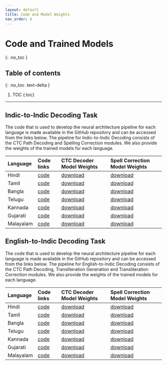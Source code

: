 ```yaml
---
layout: default
title: Code and Model Weights
nav_order: 4
---
```


# Code and Trained Models
{: .no_toc }

## Table of contents
{: .no_toc .text-delta }

1. TOC
{:toc}

---
## Indic-to-Indic Decoding Task

The code that is used to develop the neural architecture pipeline for each language is made available in the GitHub repository and can be accessed from the links below. The pipeline for Indic-to-Indic Decoding consists of the CTC Path Decoding and Spelling Correction modules. We also provide the weights of the trained models for each language.

| Language | Code links| CTC Decoder Model Weights | Spell Correction Model Weights|
| :------- | :-------- | :-------- | :-------- |
| Hindi | [code](https://github.com/emilbiju/indic-swipe/blob/master/Indic-Indic%20Decoding/Indic_to_Indic_hindi.py) | [download](https://github.com/emilbiju/indic-swipe/blob/master/trained-models/Hindi_CTC.h5) | [download](https://github.com/emilbiju/indic-swipe/blob/master/trained-models/Hindi_ELMo_Correction.h5) |
| Tamil | [code](https://github.com/emilbiju/indic-swipe/blob/master/Indic-Indic%20Decoding/Indic_to_Indic_tamil.py) | [download](https://github.com/emilbiju/indic-swipe/blob/master/trained-models/Tamil_CTC.h5) | [download](https://github.com/emilbiju/indic-swipe/blob/master/trained-models/Tamil_ELMo_Correction.h5) |
| Bangla | [code](https://github.com/emilbiju/indic-swipe/blob/master/Indic-Indic%20Decoding/Indic_to_Indic_bangla.py) | [download](https://github.com/emilbiju/indic-swipe/blob/master/trained-models/Bangla_CTC.h5) | [download](https://github.com/emilbiju/indic-swipe/blob/master/trained-models/Bangla_ELMo_Correction.h5) |
| Telugu | [code](https://github.com/emilbiju/indic-swipe/blob/master/Indic-Indic%20Decoding/Indic_to_Indic_telugu.py) | [download](https://github.com/emilbiju/indic-swipe/blob/master/trained-models/Telugu_CTC.h5) | [download](https://github.com/emilbiju/indic-swipe/blob/master/trained-models/Telugu_ELMo_Correction.h5) |
| Kannada | [code](https://github.com/emilbiju/indic-swipe/blob/master/Indic-Indic%20Decoding/Indic_to_Indic_kannada.py) | [download](https://github.com/emilbiju/indic-swipe/blob/master/trained-models/Kannada_CTC.h5) | [download](https://github.com/emilbiju/indic-swipe/blob/master/trained-models/Kannada_ELMo_Correction.h5) |
| Gujarati | [code](https://github.com/emilbiju/indic-swipe/blob/master/Indic-Indic%20Decoding/Indic_to_Indic_gujarati.py) | [download](https://github.com/emilbiju/indic-swipe/blob/master/trained-models/Gujarati_CTC.h5) | [download](https://github.com/emilbiju/indic-swipe/blob/master/trained-models/Gujarati_ELMo_Correction.h5) |
| Malayalam | [code](https://github.com/emilbiju/indic-swipe/blob/master/Indic-Indic%20Decoding/Indic_to_Indic_malayalam.py) | [download](https://github.com/emilbiju/indic-swipe/blob/master/trained-models/Malayalam_CTC.h5) | [download](https://github.com/emilbiju/indic-swipe/blob/master/trained-models/Malayalam_ELMo_Correction.h5) |

## English-to-Indic Decoding Task

The code that is used to develop the neural architecture pipeline for each language is made available in the GitHub repository and can be accessed from the links below. The pipeline for English-to-Indic Decoding consists of the CTC Path Decoding, Transliteration Generation and Transliteration Correction modules. We also provide the weights of the trained models for each language.

| Language | Code links| CTC Decoder Model Weights| Spell Correction Model Weights|
| :------- | :-------- | :-------- | :-------- |
| Hindi | [code](https://github.com/emilbiju/indic-swipe/blob/master/Indic-Indic%20Decoding/Indic_to_Indic_hindi.py) | [download](https://github.com/emilbiju/indic-swipe/blob/master/trained-models/Hindi_CTC.h5) | [download](https://github.com/emilbiju/indic-swipe/blob/master/trained-models/Hindi_ELMo_Correction.h5) |
| Tamil | [code](https://github.com/emilbiju/indic-swipe/blob/master/Indic-Indic%20Decoding/Indic_to_Indic_tamil.py) | [download](https://github.com/emilbiju/indic-swipe/blob/master/trained-models/Tamil_CTC.h5) | [download](https://github.com/emilbiju/indic-swipe/blob/master/trained-models/Tamil_ELMo_Correction.h5) |
| Bangla | [code](https://github.com/emilbiju/indic-swipe/blob/master/Indic-Indic%20Decoding/Indic_to_Indic_bangla.py) | [download](https://github.com/emilbiju/indic-swipe/blob/master/trained-models/Bangla_CTC.h5) | [download](https://github.com/emilbiju/indic-swipe/blob/master/trained-models/Bangla_ELMo_Correction.h5) |
| Telugu | [code](https://github.com/emilbiju/indic-swipe/blob/master/Indic-Indic%20Decoding/Indic_to_Indic_telugu.py) | [download](https://github.com/emilbiju/indic-swipe/blob/master/trained-models/Telugu_CTC.h5) | [download](https://github.com/emilbiju/indic-swipe/blob/master/trained-models/Telugu_ELMo_Correction.h5) |
| Kannada | [code](https://github.com/emilbiju/indic-swipe/blob/master/Indic-Indic%20Decoding/Indic_to_Indic_kannada.py) | [download](https://github.com/emilbiju/indic-swipe/blob/master/trained-models/Kannada_CTC.h5) | [download](https://github.com/emilbiju/indic-swipe/blob/master/trained-models/Kannada_ELMo_Correction.h5) |
| Gujarati | [code](https://github.com/emilbiju/indic-swipe/blob/master/Indic-Indic%20Decoding/Indic_to_Indic_gujarati.py) | [download](https://github.com/emilbiju/indic-swipe/blob/master/trained-models/Gujarati_CTC.h5) | [download](https://github.com/emilbiju/indic-swipe/blob/master/trained-models/Gujarati_ELMo_Correction.h5) |
| Malayalam | [code](https://github.com/emilbiju/indic-swipe/blob/master/Indic-Indic%20Decoding/Indic_to_Indic_malayalam.py) | [download](https://github.com/emilbiju/indic-swipe/blob/master/trained-models/Malayalam_CTC.h5) | [download](https://github.com/emilbiju/indic-swipe/blob/master/trained-models/Malayalam_ELMo_Correction.h5) |
